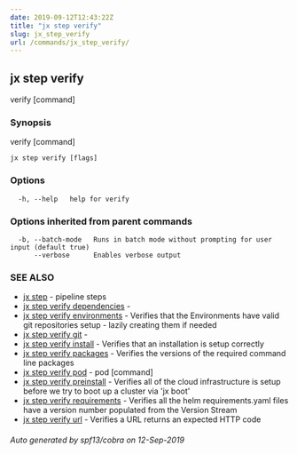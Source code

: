 ```yaml
---
date: 2019-09-12T12:43:22Z
title: "jx step verify"
slug: jx_step_verify
url: /commands/jx_step_verify/
---
```

## jx step verify

verify [command]

### Synopsis

verify [command]

```
jx step verify [flags]
```

### Options

```
  -h, --help   help for verify
```

### Options inherited from parent commands

```
  -b, --batch-mode   Runs in batch mode without prompting for user input (default true)
      --verbose      Enables verbose output
```

### SEE ALSO

* [jx step](/commands/jx_step/)	 - pipeline steps
* [jx step verify dependencies](/commands/jx_step_verify_dependencies/)	 - 
* [jx step verify environments](/commands/jx_step_verify_environments/)	 - Verifies that the Environments have valid git repositories setup - lazily creating them if needed
* [jx step verify git](/commands/jx_step_verify_git/)	 - 
* [jx step verify install](/commands/jx_step_verify_install/)	 - Verifies that an installation is setup correctly
* [jx step verify packages](/commands/jx_step_verify_packages/)	 - Verifies the versions of the required command line packages
* [jx step verify pod](/commands/jx_step_verify_pod/)	 - pod [command]
* [jx step verify preinstall](/commands/jx_step_verify_preinstall/)	 - Verifies all of the cloud infrastructure is setup before we try to boot up a cluster via 'jx boot'
* [jx step verify requirements](/commands/jx_step_verify_requirements/)	 - Verifies all the helm requirements.yaml files have a version number populated from the Version Stream
* [jx step verify url](/commands/jx_step_verify_url/)	 - Verifies a URL returns an expected HTTP code

###### Auto generated by spf13/cobra on 12-Sep-2019
